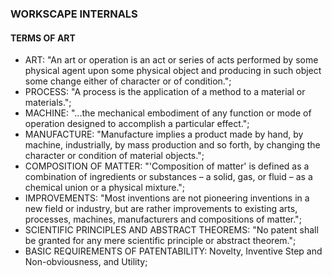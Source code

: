 ### WORKSCAPE INTERNALS
#### TERMS OF ART
* ART: "An art or operation is an act or series of acts performed by some physical agent upon some physical object and producing in such object some change either of character or of condition.";
* PROCESS: "A process is the application of a method to a material or materials.";
* MACHINE: "...the mechanical embodiment of any function or mode of operation designed to accomplish a particular effect.";
* MANUFACTURE: "Manufacture implies a product made by hand, by machine, industrially, by mass production and so forth, by changing the character or condition of material objects.";
* COMPOSITION OF MATTER: "'Composition of matter' is defined as a combination of ingredients or substances – a solid, gas, or fluid – as a chemical union or a physical mixture.";
* IMPROVEMENTS: "Most inventions are not pioneering inventions in a new field or industry, but are rather improvements to existing arts, processes, machines, manufacturers and compositions of matter.";
* SCIENTIFIC PRINCIPLES AND ABSTRACT THEOREMS: "No patent shall be granted for any mere scientific principle or abstract theorem.";
* BASIC REQUIREMENTS OF PATENTABILITY: Novelty, Inventive Step and Non-obviousness, and Utility;
